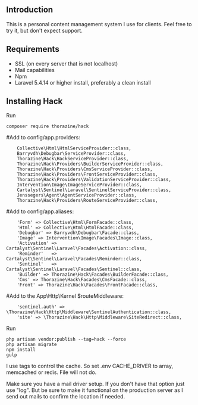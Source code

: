 ## Introduction
This is a personal content management system I use for clients.
Feel free to try it, but don't expect support. 


## Requirements

- SSL (on every server that is not localhost)
- Mail capabilities
- Npm
- Laravel 5.4.14 or higher install, preferably a clean install


## Installing Hack

Run
```
composer require thorazine/hack
```

#Add to config/app.providers:

    	Collective\Html\HtmlServiceProvider::class,
        Barryvdh\Debugbar\ServiceProvider::class,
    	Thorazine\Hack\HackServiceProvider::class,
        Thorazine\Hack\Providers\BuilderServiceProvider::class,
        Thorazine\Hack\Providers\CmsServiceProvider::class,
        Thorazine\Hack\Providers\FrontServiceProvider::class,
        Thorazine\Hack\Providers\ValidationServiceProvider::class,
        Intervention\Image\ImageServiceProvider::class,
        Cartalyst\Sentinel\Laravel\SentinelServiceProvider::class,
        Jenssegers\Agent\AgentServiceProvider::class,
        Thorazine\Hack\Providers\RouteServiceProvider::class,

#Add to config/app.aliases:

    	'Form' => Collective\Html\FormFacade::class,
        'Html' => Collective\Html\HtmlFacade::class,
        'Debugbar' => Barryvdh\Debugbar\Facade::class,
        'Image' => Intervention\Image\Facades\Image::class,
        'Activation' => Cartalyst\Sentinel\Laravel\Facades\Activation::class,
        'Reminder'   => Cartalyst\Sentinel\Laravel\Facades\Reminder::class,
        'Sentinel'   => Cartalyst\Sentinel\Laravel\Facades\Sentinel::class,
        'Builder' => Thorazine\Hack\Facades\BuilderFacade::class,
        'Cms' => Thorazine\Hack\Facades\CmsFacade::class,
        'Front' => Thorazine\Hack\Facades\FrontFacade::class,

#Add to the App\Http\Kernel $routeMiddleware:

        'sentinel.auth' => \Thorazine\Hack\Http\Middleware\SentinelAuthentication::class,
        'site' => \Thorazine\Hack\Http\Middleware\SiteRedirect::class,


Run
```
php artisan vendor:publish --tag=hack --force
php artisan migrate
npm install
gulp
```

I use tags to control the cache. So set .env CACHE_DRIVER to array, memcached or redis. File will not do.

Make sure you have a mail driver setup. If you don't have that option just use "log". But be sure to make it functional on the production server as I send out mails to confirm the location if needed.